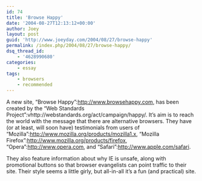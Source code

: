```yaml
---
id: 74
title: 'Browse Happy'
date: '2004-08-27T12:13:12+00:00'
author: Joey
layout: post
guid: 'http://www.joeyday.com/2004/08/27/browse-happy'
permalink: /index.php/2004/08/27/browse-happy/
dsq_thread_id:
    - '4628990680'
categories:
    - essay
tags:
    - browsers
    - recommended
---
```


A new site, “Browse Happy”:http://www.browsehappy.com, has been created by the “Web Standards Project”:vhttp://webstandards.org/act/campaign/happy/. It’s aim is to reach the world with the message that there are alternative browsers. They have (or at least, will soon have) testimonials from users of “Mozilla”:http://www.mozilla.org/products/mozilla1.x, “Mozilla Firefox”:http://www.mozilla.org/products/firefox, “Opera”:http://www.opera.com, and “Safari”:http://www.apple.com/safari.

They also feature information about why IE is unsafe, along with promotional buttons so that browser evangelists can point traffic to their site. Their style seems a little girly, but all-in-all it’s a fun (and practical) site.